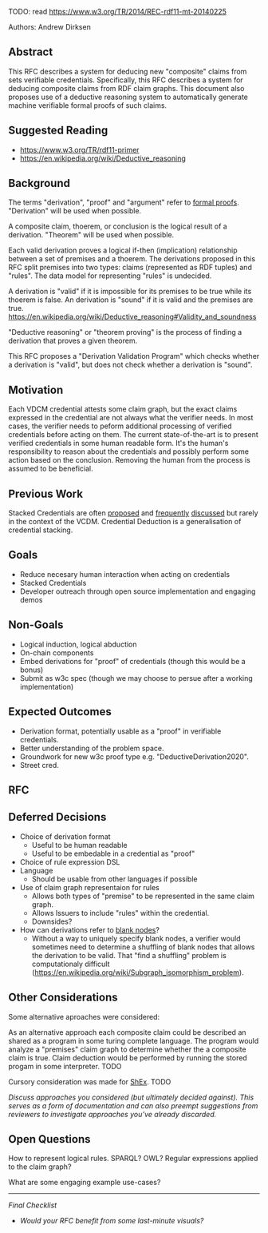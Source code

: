TODO: read https://www.w3.org/TR/2014/REC-rdf11-mt-20140225

Authors: Andrew Dirksen

## Abstract

This RFC describes a system for deducing new "composite" claims from sets verifiable credentials. Specifically, this RFC describes a system for deducing composite claims from RDF claim graphs. This document also proposes use of a deductive reasoning system to automatically generate machine verifiable formal proofs of such claims.

## Suggested Reading

- https://www.w3.org/TR/rdf11-primer
- https://en.wikipedia.org/wiki/Deductive_reasoning

## Background

The terms "derivation", "proof" and "argument" refer to [formal proofs](https://en.wikipedia.org/wiki/Formal_proof). "Derivation" will be used when possible.

A composite claim, thoerem, or conclusion is the logical result of a derivation. "Theorem" will be used when possible.

Each valid derivation proves a logical if-then (implication) relationship between a set of premises and a thoerem. The derivations proposed in this RFC split premises into two types: claims (represented as RDF tuples) and "rules". The data model for representing "rules" is undecided.

A derivation is "valid" if it is impossible for its premises to be true while its thoerem is false. An derivation is "sound" if it is valid and the premises are true. https://en.wikipedia.org/wiki/Deductive_reasoning#Validity_and_soundness

"Deductive reasoning" or "theorem proving" is the process of finding a derivation that proves a given theorem.

This RFC proposes a "Derivation Validation Program" which checks whether a derivation is "valid", but does not check whether a derivation is "sound".

## Motivation

Each VDCM credential attests some claim graph, but the exact claims expressed in the credential are not always what the verifier needs. In most cases, the verifier needs to peform additional processing of verified credentials before acting on them. The current state-of-the-art is to present verified credentials in some human readable form. It's the human's responsibility to reason about the credentials and possibly perform some action based on the conclusion. Removing the human from the process is assumed to be beneficial.

## Previous Work

Stacked Credentials are often [proposed](https://ccrc.tc.columbia.edu/media/k2/attachments/stackable-credentials-awards-for-future.pdf) and [frequently](https://cte.ed.gov/initiatives/community-college-stackable-credentials) [discussed](https://www.credentialingexcellence.org/blog/implementing-a-stackable-strategy-a-discussion-with-nfwa-and-atd) but rarely in the context of the VCDM. Credential Deduction is a generalisation of credential stacking.

## Goals

- Reduce necesary human interaction when acting on credentials
- Stacked Credentials
- Developer outreach through open source implementation and engaging demos

## Non-Goals

- Logical induction, logical abduction
- On-chain components
- Embed derivations for "proof" of credentials (though this would be a bonus)
- Submit as w3c spec (though we may choose to persue after a working implementation)

## Expected Outcomes

- Derivation format, potentially usable as a "proof" in verifiable credentials.
- Better understanding of the problem space.
- Groundwork for new w3c proof type e.g. "DeductiveDerivation2020".
- Street cred.

## RFC



## Deferred Decisions

- Choice of derivation format
  - Useful to be human readable
  - Useful to be embedable in a credential as "proof"
- Choice of rule expression DSL
- Language
  - Should be usable from other languages if possible
- Use of claim graph representaion for rules
  - Allows both types of "premise" to be represented in the same claim graph.
  - Allows Issuers to include "rules" within the credential.
  - Downsides?
- How can derivations refer to [blank nodes](https://en.wikipedia.org/wiki/Blank_node)?
  - Without a way to uniquely specify blank nodes, a verifier would sometimes need to determine a shuffling of blank nodes that allows the derivation to be valid. That "find a shuffling" problem is computationaly difficult (https://en.wikipedia.org/wiki/Subgraph_isomorphism_problem).

## Other Considerations

Some alternative aproaches were considered:

As an alternative approach each composite claim could be described an shared as a program in some turing complete language. The program would analyze a "premises" claim graph to determine whether the a composite claim is true. Claim deduction would be performed by running the stored progam in some interpreter. TODO

Cursory consideration was made for [ShEx](https://shex.io/shex-primer/index.html). TODO

*Discuss approaches you considered (but ultimately decided against). This serves as a form of documentation and can also preempt suggestions from reviewers to investigate approaches you’ve already discarded.*

## Open Questions

How to represent logical rules. SPARQL? OWL? Regular expressions applied to the claim graph?

What are some engaging example use-cases?

---

*Final Checklist*

- *Would your RFC benefit from some last-minute visuals?*
